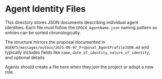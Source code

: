 # Agent Identity Files

This directory stores JSON documents describing individual agent identities. Each file
must follow the `EPOCH_AgentName.json` naming pattern so entries can be sorted
chronologically.

The structure mirrors the proposal documented in
`AGENTS/messages/outbox/2025-06-07_Proposal_AgentProfileJSON.md` and typically
includes fields like `name`, `date_of_identity`, `nature_of_identity`, and optional
details.

Agents should create a file here when they join the project or adopt a new role.
